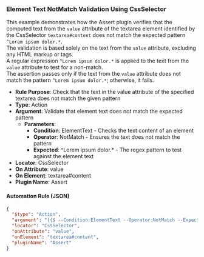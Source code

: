 ### Element Text NotMatch Validation Using CssSelector

This example demonstrates how the Assert plugin verifies that the computed text from the `value` attribute of the textarea element identified by the CssSelector `textarea#content` does not match the expected pattern `^Lorem ipsum dolor.*`.  
The validation is based solely on the text from the `value` attribute, excluding any HTML markup or tags.  
A regular expression `^Lorem ipsum dolor.*` is applied to the text from the `value` attribute to test for a non-match.  
The assertion passes only if the text from the `value` attribute does not match the pattern `^Lorem ipsum dolor.*`; otherwise, it fails.

- **Rule Purpose**: Check that the text in the value attribute of the specified textarea does not match the given pattern  
- **Type**: Action  
- **Argument**: Validate that element text does not match the expected pattern  
  - **Parameters**:  
    - **Condition**: ElementText - Checks the text content of an element  
    - **Operator**: NotMatch - Ensures the text does not match the pattern  
    - **Expected**: ^Lorem ipsum dolor.* - The regex pattern to test against the element text  
- **Locator**: CssSelector  
- **On Attribute**: value  
- **On Element**: textarea#content  
- **Plugin Name**: Assert  

#### Automation Rule (JSON)

```json
{
  "$type": "Action",
  "argument": "{{$ --Condition:ElementText --Operator:NotMatch --Expected:^Lorem ipsum dolor.*}}",
  "locator": "CssSelector",
  "onAttribute": "value",
  "onElement": "textarea#content",
  "pluginName": "Assert"
}
```
